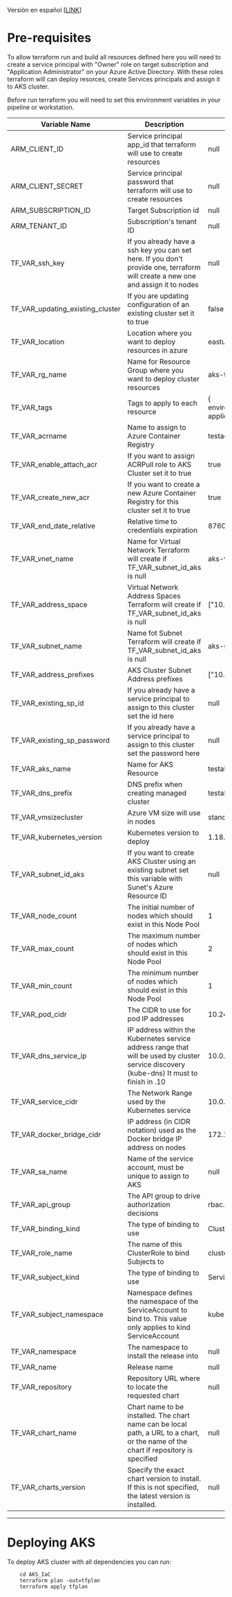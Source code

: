 
Versión en español [[LINK](https://dev.azure.com/gabrielc0841/Metalsa-java/_wiki/wikis/README.md/2/README_ES)]

  

# Pre-requisites

To allow terraform run and build all resources defined here you will need to create a service principal with "Owner" role on target subscription and "Application Administrator" on your Azure Active Directory. With these roles terraform will can deploy resorces, create Services principals and assign it to AKS cluster.

  

Before run terraform you will need to set this environment variables in your pipeline or workstation.

| Variable Name | Description | Default | Type |
|--|--|--|--|
| ARM_CLIENT_ID | Service principal app_id that terraform will use to create resources | null | String |
| ARM_CLIENT_SECRET | Service principal password that terraform will use to create resources | null | String |
| ARM_SUBSCRIPTION_ID | Target Subscription id | null | String |
| ARM_TENANT_ID | Subscription's tenant ID | null | String |
| TF_VAR_ssh_key | If you already have a ssh key you can set here. If you don't provide one, terraform will create a new one and assign it to nodes | null | String |
| TF_VAR_updating_existing_cluster | If you are updating configuration of an existing cluster set  it to true | false | Bool |
| TF_VAR_location | Location where you want to deploy resources in azure | eastus2 | String |
| TF_VAR_rg_name | Name for Resource Group where you want to deploy cluster resources | aks-test-rg | String |
| TF_VAR_tags | Tags to apply to each resource | { environment="develop", application="test" } | Map(string)
| TF_VAR_acrname | Name to assign to Azure Container Registry | testacr001 | String |
| TF_VAR_enable_attach_acr | If you want to assign ACRPull role to AKS Cluster set it to true | true | Bool |
| TF_VAR_create_new_acr | If you want to create a new Azure Container Registry for this cluster set it to true | true | Bool
| TF_VAR_end_date_relative | Relative time to credentials expiration | 8760h | String
| TF_VAR_vnet_name | Name for Virtual Network Terraform will create if TF_VAR_subnet_id_aks is null | aks-vnet | String
| TF_VAR_address_space | Virtual Network Address Spaces Terraform will create if TF_VAR_subnet_id_aks is null | ["10.0.0.0/16"] | list(string)
| TF_VAR_subnet_name | Name fot Subnet Terraform will create if TF_VAR_subnet_id_aks is null | aks-subnet | String
| TF_VAR_address_prefixes | AKS Cluster Subnet Address prefixes | ["10.0.1.0/24"] | list(string)
| TF_VAR_existing_sp_id | If you already have a service principal to assign to this cluster set the id here | null | string
| TF_VAR_existing_sp_password | If you already have a service principal to assign to this cluster set the password here | null | string
| TF_VAR_aks_name | Name for AKS Resource | testaks-01 | String |
| TF_VAR_dns_prefix | DNS prefix when creating managed cluster | testaks-01 | String
| TF_VAR_vmsizecluster | Azure VM size will use in nodes | standard_a2_v2 | String
| TF_VAR_kubernetes_version | Kubernetes version to deploy | 1.18.17 | String
| TF_VAR_subnet_id_aks | If you want to create AKS Cluster using an existing subnet set this variable with Sunet's Azure Resource ID | null | String
| TF_VAR_node_count | The initial number of nodes which should exist in this Node Pool | 1 | number
| TF_VAR_max_count | The maximum number of nodes which should exist in this Node Pool | 2 | number
| TF_VAR_min_count | The minimum number of nodes which should exist in this Node Pool | 1 | number
| TF_VAR_pod_cidr | The CIDR to use for pod IP addresses | 10.244.0.0/16 | String
| TF_VAR_dns_service_ip | IP address within the Kubernetes service address range that will be used by cluster service discovery (kube-dns) It must to finish in .10 | 10.0.0.10 | String
| TF_VAR_service_cidr | The Network Range used by the Kubernetes service | 10.0.0.0/16 | String
| TF_VAR_docker_bridge_cidr | IP address (in CIDR notation) used as the Docker bridge IP address on nodes | 172.17.0.1/16 | String
| TF_VAR_sa_name | Name of the service account, must be unique to assign to AKS | null | String
| TF_VAR_api_group | The API group to drive authorization decisions | rbac.authorization.k8s.io | String
| TF_VAR_binding_kind | The type of binding to use | ClusterRole | String
| TF_VAR_role_name | The name of this ClusterRole to bind Subjects to | cluster-admin | String
| TF_VAR_subject_kind | The type of binding to use | ServiceAccount | String
| TF_VAR_subject_namespace | Namespace defines the namespace of the ServiceAccount to bind to. This value only applies to kind ServiceAccount | kube-system | String
| TF_VAR_namespace | The namespace to install the release into | null | String
| TF_VAR_name | Release name | null | String
| TF_VAR_repository | Repository URL where to locate the requested chart | null | String
| TF_VAR_chart_name | Chart name to be installed. The chart name can be local path, a URL to a chart, or the name of the chart if repository is specified | null | string
| TF_VAR_charts_version | Specify the exact chart version to install. If this is not specified, the latest version is installed. | null | String
---
# Deploying AKS
To deploy AKS cluster with all dependencies you can run:
```
    cd AKS_IaC
    terraform plan -out=tfplan
    terraform apply tfplan
```